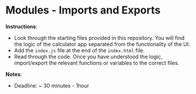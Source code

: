 # Modules - Imports and Exports

**Instructions**:
* Look through the starting files provided in this repository. You will find the logic of the calculator app separated from the functionality of the UI. 
* Add the `index.js` file at the end of the `index.html` file.
* Read through the code. Once you have understood the logic, import/export the relevant functions or variables to the correct files.

**Notes**:
* Deadline: ~ 30 minutes - 1hour